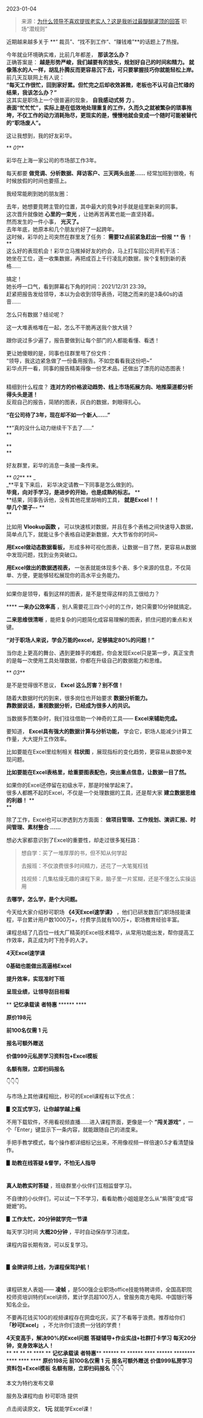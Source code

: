 2023-01-04

> 来源：[为什么领导不喜欢提拔老实人？这是我听过最醍醐灌顶的回答](http://mp.weixin.qq.com/s?__biz=MzU3NDc5Nzc0NQ==&mid=2247522044&idx=1&sn=f1465316f5fb0bdfb5528c24982946ff&chksm=fd2e3422ca59bd343580989cb4d19951690fe41c4e0aaf4d3edf3cc2d8db127af0de94ca64b7&scene=27#wechat_redirect)
> 职场“潜规则”

近期越来越多关于 **“ 裁员”、“找不到工作“、“赚钱难”**的话题上了热搜。

  

今年就业环境确实难，比前几年都差， **那该怎么办？**  
正确答案是： **越是形势严峻，我们越要有的放矢，规划好自己的时间和精力。 就像落水的人一样，胡乱扑腾反而更容易沉下去，可只要掌握技巧你就能轻松上岸。**  
前几天互联网上有人说：  
 **“每天工作很忙，回到家好累。但忙完之后却收效甚微，老板也不认可自己忙碌的结果，我该怎么办？”**  
这其实是职场上一个很普遍的现象， **自我感动式努** **力** 。  
**表面“忙忙忙”，实际上是在低效地处理重复的工作，久而久之就被繁杂的琐事拖垮，不仅工作的动力消耗殆尽，更现实的是，慢慢地就会变成一个随时可能被替代的“职场废人”。**

  

这让我想到，我的好友彩华。

  
 ** _01_**  

彩华在上海一家公司的市场部工作3年。

  

每天都要 **做竞调、分析数据、拜访客户、三天两头出差......** 经常加班到很晚，有时候放假的时间也要搭上。

  

我经常能刷到她的朋友圈：

  
  
去年，她想要竞聘主管的位置，其中最大的竞争对手就是组里新来的同事。  
这次晋升就像她 **心里的一束光** ，让她再苦再累也能一直坚持着。  
然而发生的一件小事， **光灭了。**  
去年年底，她原本和几个朋友约好了一起跨年。  
这时候，彩华的上司突然在群里发了任务： **需要12点前紧急赶出一份报** ** **告** ！**  
这么好的表现机会！彩华立马推掉好友的约会，马上打车回公司开机干活：  
她坐在工位，逐一收集数据，再把成百上千行凌乱的数据，挨个复制到新的表格……  
  
搞定！  
她长呼一口气，看到屏幕右下角的时间：2021/12/31 23:39。  
赶紧把报告发给领导，本以为会收到领导表扬，可随之而来的是3条60s的语音……  

怎么只有数据？结论呢？

这一大堆表格堆在一起，怎么不干脆再送我个放大镜？

跟你说过多少遍了，报告要做到让每个部门的人都能看懂、看透！

  
更让她傻眼的是，同事也往群里甩了份文件：  
“领导，我这边紧急做了一份备用报告。不如您看看我这份吧~”  
彩华点开一看，同事的报告精美得像一份艺术品，还做出了漂亮的动态图表！  

##

  
精细到什么程度？ **连对方的价格波动趋势、线上市场拓展方向、地推渠道都分析得头头是道！**  
反观自己的报告，简陋的图表，灰白的数据，刺眼得扎心。  
  

 **“在公司待了3年，现在却不如一个新人……”**

 **“真的没什么动力继续干下去了……”  
**

 **  
**

好友群里，彩华的消息一条接一条传来。

  
 ** _02_** ** _  
_**平复下来后， 彩华决定请教一下同事是怎么做到的。  
 **毕竟，向对手学习，是进步的开始，也是成熟的标志。** **  
**结果，同事告诉他，没有其他花里胡哨的工具， **就是Excel！！**  
 **举几个栗子--** **  
**

比如用 **Vlookup函数** **，** 可以快速核对数据，并且在多个表格之间快速导入数据，简单点几下，就能让多个表格自动更新数据，大大节省你的时间~

  

  

 **用Excel做动态数据看板，** 形成多种可视化图表，让数据一目了然，更容易从数据中发现问题，找到业务突破口。

  

  

 **用Excel做出的数据透视表，** 一张表就能体现多个表、多个来源的信息，不仅简单、方便，更能够轻松展现你的高水平业务能力。

  

 ****

  

如果你是领导，看到这样的图表，是不是觉得这样的员工很给力？

  

 **** **一来办公效率高** ，别人需要花三四个小时的工作，她只需要10分钟就搞定。

  

 **二来思维很清晰** ，能把复杂的问题简化成容易理解的图表，抓住问题的重点和关键。

  

 **“对于职场人来说，学会万能的excel，足够搞定80%的问题！”**

  

当你走上更高的舞台、遇到更棘手的难题，你会发现Excel只是第一步，真正宝贵的是每一次使用工具处理数据，你都在升级自己的数据能力和思维。

  

 ** _03_**

  

是不是觉得很不思议， **Excel 这么厉害？别不信！**

  

随着大数据时代的到来，很多岗位也开始要求 **数据分析能力。**  
 **靠数据说话，重视数据分析，已经成为很多人的共识。**  

当数据多而繁杂时，我们往往借助一个神奇的工具—— **Excel来辅助完成。**

  

要知道， **Excel具有强大的数据计算与分析功能，** 学会它，职场人能减少计算工作量，大大提升工作效率。

  

比如要能在Excel里绘制相关 **柱状图** ，展现指标的变化趋势，更容易从数据中发现问题。

  

  

 **比如要能在Excel表格里，给重要图表配色，突出重点信息，让数据一目了然。**

  

  

如果你的Excel还停留在初级水平，那是时候学起来了。  
很多人都瞧不起的Excel，不仅是一个处理数据的工具，还是帮大家 **建立数据思维的利器！** **  
**

除了工作，Excel也可以渗透到方方面面： **做项目管理、工作规划、演讲汇报、时间管理、素材整合** **……**

  

想必大家都意识到了Excel的重要性，却走过很多冤枉路：

> 想自学：买了一堆厚厚的书，但不知从何学起
>
> 去报班：不仅浪费很多时间精力，还花了一大笔冤枉钱
>
> 找视频：几集枯燥无趣的课程下来，脑子里一片浆糊，还是不懂怎么实操运用

  

 **去哪学，怎么学，是个大问题。**

  

今天给大家介绍秒可职场 **《4天Excel速学课》**
，他们已研发数百门职场技能课程，平台累计用户数1000万+，付费学员就有100万+，职场教育经验丰富。

  

课程总结了几百位一线大厂精英的Excel技术精华，从常用功能出发，帮你提高工作效率，真正成为时下抢手的人才。

  

 **4天Excel速学课**

 **0基础也能做出高逼格Excel**

 **提升效率，实现准时下班**

 **呈现业绩，让领导刮目相看**

  

 ** **记忆承载读** **者特惠** ****** ****

 **原价198元**

 **前100名仅需** **1** **元**

 **报名可额外赠送**

 **价值999元私房学习资料包+Excel模板**

 **名额有限，立即扫码报名**

👇👇👇

  

与市场上其他课程相比，秒可的Excel课程有以下优点：

  

 **▋交互式学习，让你越学越上瘾**

  

不用下载软件，不用看视频直播......进入课程界面，更像是一个 **”闯关游戏”** ，一个「Enter」键显示下一条内容，就能跟随自己的进度来。

  

手把手教学模式，每个操作都详细标记出来，不用像视频一样倍速0.5才看清楚操作。

  

  

  

 **▋助教在线答疑 &督学，不怕无人指导**

#

  

 **真人助教实时答疑** ，班级群里小伙伴们互相监督学习。

  

不自律的小伙伴们，可以试一下不学习，看看助教小姐姐是怎么从“紫薇”变成“容嬷嬷”的。

  

  

  

 **▋工作太忙，20分钟就学完一节课**

  

每天学习时间 **大概20分钟** ，平时自动保存学习进度。

  

课程内容长期有效，可以反复学习。

  

#

  

  

 **▋金牌讲师上线，为课程保驾护航！**

  

#

课程研发人表姐—— **凌帧**
，是500强企业职场office技能特聘讲师，全国高职院校师资培训特约Excel讲师，累计学员超100万人，曾服务南方电网、中国银行等知名企业。

  
  
不要再花钱买10G的视频课程存在网盘吃灰，买了不看等于浪费。推荐给你们 **「秒可Excel」** ，不允许你们浪费一分钱的学费！  
  
 **4天变高手，解决90%的Excel问题** **答疑辅导+作业实战+社群打卡学习** **每天20分钟，变身效率达人！**  
 ** ** ** ** **** ** **记忆承载读** **者特惠**** ****** ** ****** **** ****** ********
**** **** **** **原价198元** **前100名仅需** **1** **元** **报名可额外赠送**
**价值999私房学习资料包+Excel模板** **名额有限，立即扫码报名** 👇👇👇  

本文为特约发布文章

服务及课程均由 秒可职场 提供

点击阅读原文， **1元** 就能学Excel课！

